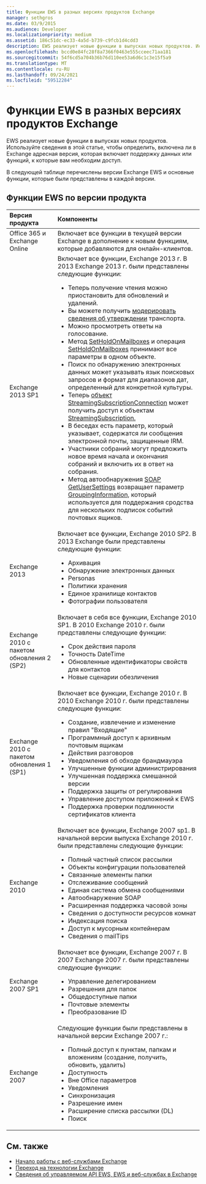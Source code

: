 ```yaml
---
title: Функции EWS в разных версиях продуктов Exchange
manager: sethgros
ms.date: 03/9/2015
ms.audience: Developer
ms.localizationpriority: medium
ms.assetid: 186c51dc-ec33-4a5d-b739-c9fcb1d4cdd3
description: EWS реализует новые функции в выпусках новых продуктов. Используйте сведения в этой статье, чтобы определить, включена ли в Exchange адресная версия, которая включает поддержку данных или функций, к которые вам необходим доступ.
ms.openlocfilehash: bccd0e84fc28f8a7366f0463e555cceec71aa181
ms.sourcegitcommit: 54f6cd5a704b36b76d110ee53a6d6c1c3e15f5a9
ms.translationtype: MT
ms.contentlocale: ru-RU
ms.lasthandoff: 09/24/2021
ms.locfileid: "59512284"
---
```

# <a name="ews-functionality-in-exchange-product-versions"></a>Функции EWS в разных версиях продуктов Exchange

EWS реализует новые функции в выпусках новых продуктов. Используйте сведения в этой статье, чтобы определить, включена ли в Exchange адресная версия, которая включает поддержку данных или функций, к которые вам необходим доступ. 
  
В следующей таблице перечислены версии Exchange EWS и основные функции, которые были представлены в каждой версии.
  
## <a name="ews-features-by-product-version"></a>Функции EWS по версии продукта

|**Версия продукта**|**Компоненты**|
|:-----|:-----|
|Office 365 и Exchange Online |Включает все функции в текущей версии Exchange в дополнение к новым функциям, которые добавляются для онлайн-клиентов.  |
|Exchange 2013 SP1 | Включает все функции, Exchange 2013 г. В 2013 Exchange 2013 г. были представлены следующие функции:<ul><li>Теперь получение чтения можно приостановить для обновлений и удалений.</li><li>Вы можете получить [модерировать сведения об утверждении](https://msdn.microsoft.com/library/43a89f71-8002-4cb0-b3c8-1c2b2597f227%28Office.15%29.aspx) транспорта.</li><li>Можно просмотреть ответы на голосование.</li><li>Метод [SetHoldOnMailboxes](https://msdn.microsoft.com/library/microsoft.exchange.webservices.data.exchangeservice.setholdonmailboxes%28v=exchg.80%29.aspx) и операция [SetHoldOnMailboxes](https://msdn.microsoft.com/library/9015a0d8-3495-461b-aa79-797d23169585%28Office.15%29.aspx) принимают все параметры в одном объекте.</li><li>Поиск по обнаружению электронных данных может указывать язык поисковых запросов и формат для диапазонов дат, определенный для конкретной культуры.</li><li>Теперь [объект StreamingSubscriptionConnection](https://msdn.microsoft.com/library/microsoft.exchange.webservices.data.streamingsubscriptionconnection%28v=exchg.80%29.aspx) может получить доступ к объектам [StreamingSubscription.](https://msdn.microsoft.com/library/microsoft.exchange.webservices.data.streamingsubscription%28v=exchg.80%29.aspx)</li><li>В беседах есть параметр, который указывает, содержатся ли сообщения электронной почты, защищенные IRM.</li><li>Участники собраний могут предложить новое время начала и окончания собраний и включить их в ответ на собрания.</li><li>Метод автообнаружения [SOAP GetUserSettings](https://msdn.microsoft.com/library/microsoft.exchange.webservices.autodiscover.autodiscoverservice.getusersettings%28v=exchg.80%29.aspx) возвращает параметр [GroupingInformation,](https://msdn.microsoft.com/library/office/dn529149%28v=exchg.150%29.aspx) который используется для поддержания сродства для нескольких подписок событий почтовых ящиков.</li></ul> |
|Exchange 2013  | Включает все функции, Exchange 2010 SP2. В 2013 Exchange были представлены следующие функции:  <ul><li>  Архивация</li><li>Обнаружение электронных данных</li><li>Personas</li><li>Политики хранения</li><li>Единое хранилище контактов</li><li>Фотографии пользователя</li></ul> |
|Exchange 2010 с пакетом обновления 2 (SP2)  | Включает в себя все функции, Exchange 2010 SP1. В 2010 Exchange 2010 г. были представлены следующие функции:  <ul><li>  Срок действия пароля</li><li>Точность DateTime</li><li>Обновленные идентификаторы свойств для контактов</li><li>Новые сценарии обезличения</li></ul> |
|Exchange 2010 с пакетом обновления 1 (SP1)  | Включает все функции, Exchange 2010 г. В 2010 Exchange 2010 г. были представлены следующие функции:  <ul><li>  Создание, извлечение и изменение правил "Входящие"</li><li>Программный доступ к архивным почтовым ящикам</li><li>Действия разговоров</li><li>Уведомления об обходе брандмауэра</li><li>Улучшенные функции администрирования</li><li>Улучшенная поддержка смешанной версии</li><li>Поддержка защиты от регулирования</li><li>Управление доступом приложений к EWS</li><li>Поддержка проверки подлинности сертификатов клиента</li></ul> |
|Exchange 2010  | Включает все функции, Exchange 2007 sp1. В начальной версии выпуска Exchange 2010 г. были представлены следующие функции: <ul> <li>  Полный частный список рассылки</li><li>Объекты конфигурации пользователей</li><li>Связанные элементы папки</li><li>Отслеживание сообщений</li><li>Единая система обмена сообщениями</li><li>Автообнаружение SOAP  </li><li>Расширенная поддержка часовой зоны</li><li>Сведения о доступности ресурсов комнат</li><li>Индексация поиска</li><li>Доступ к мусорным контейнерам</li><li>Сведения о mailTips</li></ul> |
|Exchange 2007 SP1  | Включает все функции, Exchange 2007 г. В 2007 Exchange 2007 г. были представлены следующие функции:  <ul><li>  Управление делегированием</li><li>Разрешения для папок</li><li>Общедоступные папки</li><li>Почтовые элементы</li><li>Преобразование ID</li></ul> |
|Exchange 2007  | Следующие функции были представлены в начальной версии Exchange 2007 г.:  <ul><li>  Полный доступ к пунктам, папкам и вложениям (создание, получить, обновить, удалить)</li><li>Доступность</li><li>Вне Office параметров</li><li>Уведомления</li><li>Синхронизация</li><li>Разрешение имен</li><li>Расширение списка рассылки (DL)</li><li>Поиск</li></ul> |
   
## <a name="see-also"></a>См. также

- [Начало работы с веб-службами Exchange](start-using-web-services-in-exchange.md)
- [Переход на технологии Exchange](../migrating-to-exchange-online-and-exchange-2013-technologies.md)
- [Сведения об управляемом API EWS, EWS и веб-службах в Exchange](explore-the-ews-managed-api-ews-and-web-services-in-exchange.md)  
    

